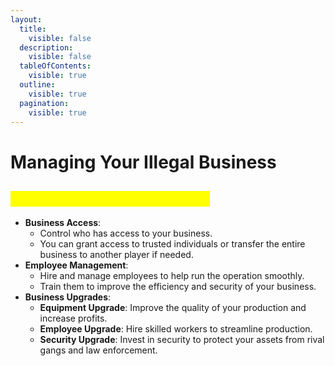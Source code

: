 ```yaml
---
layout:
  title:
    visible: false
  description:
    visible: false
  tableOfContents:
    visible: true
  outline:
    visible: true
  pagination:
    visible: true
---
```


# Managing Your Illegal Business



## <mark style="color:yellow;">**Managing Your Illegal Business**</mark>

* **Business Access**:
  * Control who has access to your business.
  * You can grant access to trusted individuals or transfer the entire business to another player if needed.
* **Employee Management**:
  * Hire and manage employees to help run the operation smoothly.
  * Train them to improve the efficiency and security of your business.
* **Business Upgrades**:
  * **Equipment Upgrade**: Improve the quality of your production and increase profits.
  * **Employee Upgrade**: Hire skilled workers to streamline production.
  * **Security Upgrade**: Invest in security to protect your assets from rival gangs and law enforcement.
